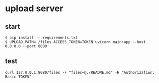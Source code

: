 # upload server

## start
```
$ pip install -r requirements.txt
$ UPLOAD_PATH=./files ACCESS_TOKEN=TOKEN uvicorn main:app --host 0.0.0.0 --port 8080
```

## test
```
curl 127.0.0.1:8080/files -F "files=@./README.md" -H "Authorization: Basic TOKEN"
```
